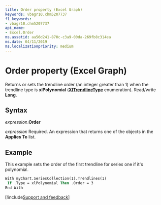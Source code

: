 ```yaml
---
title: Order property (Excel Graph)
keywords: vbagr10.chm5207737
f1_keywords:
- vbagr10.chm5207737
api_name:
- Excel.Order
ms.assetid: aa56d241-870c-c3a9-00da-269fb8c314ea
ms.date: 04/11/2019
ms.localizationpriority: medium
---
```



# Order property (Excel Graph)

Returns or sets the trendline order (an integer greater than 1) when the trendline type is **xlPolynomial** (**[XlTrendlineType](excel.xltrendlinetype.md)** enumeration). Read/write **Long**.

## Syntax

_expression_.**Order**

_expression_ Required. An expression that returns one of the objects in the **Applies To** list.

## Example

This example sets the order of the first trendline for series one if it's polynomial.

```vb
With myChart.SeriesCollection(1).Trendlines(1) 
 If .Type = xlPolynomial Then .Order = 3 
End With
```

[!include[Support and feedback](~/includes/feedback-boilerplate.md)]